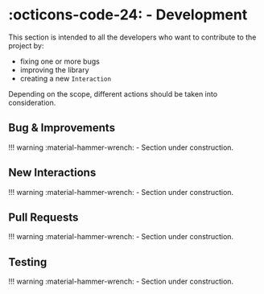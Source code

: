 # :octicons-code-24: - Development

This section is intended to all the developers who want to contribute to the project by:

- fixing one or more bugs
- improving the library
- creating a new `Interaction`

Depending on the scope, different actions should be taken into consideration.

## Bug & Improvements

!!! warning
    :material-hammer-wrench: - Section under construction.

## New Interactions

!!! warning
    :material-hammer-wrench: - Section under construction.

## Pull Requests

!!! warning
    :material-hammer-wrench: - Section under construction.

## Testing

!!! warning
    :material-hammer-wrench: - Section under construction.